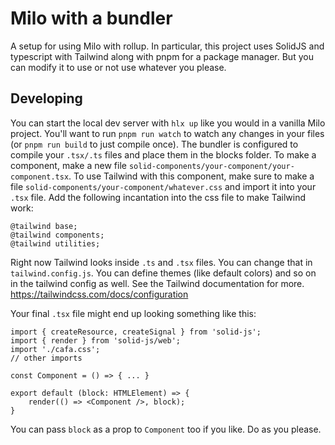 # Milo with a bundler
A setup for using Milo with rollup. In particular, this project uses SolidJS and typescript with Tailwind along with pnpm for a package manager. But you can modify it to use or not use whatever you please. 

## Developing

You can start the local dev server with `hlx up` like you would in a vanilla Milo project.
You'll want to run `pnpm run watch` to watch any changes in your files (or `pnpm run build` to just compile once). The bundler is configured to compile your `.tsx/.ts` files and place them in the blocks folder.
To make a component, make a new file `solid-components/your-component/your-component.tsx`. To use Tailwind with this component, make sure to make a file `solid-components/your-component/whatever.css` and import it into your `.tsx` file. Add the following incantation into the css file to make Tailwind work:

```
@tailwind base;
@tailwind components;
@tailwind utilities;

```
Right now Tailwind looks inside `.ts` and `.tsx` files. You can change that in `tailwind.config.js`. You can define themes (like default colors) and so on in the tailwind config as well. See the Tailwind documentation for more. https://tailwindcss.com/docs/configuration

Your final `.tsx` file might end up looking something like this:

```
import { createResource, createSignal } from 'solid-js';
import { render } from 'solid-js/web';
import './cafa.css';
// other imports

const Component = () => { ... }

export default (block: HTMLElement) => {
    render(() => <Component />, block);
}

```

You can pass `block` as a prop to `Component` too if you like. Do as you please. 